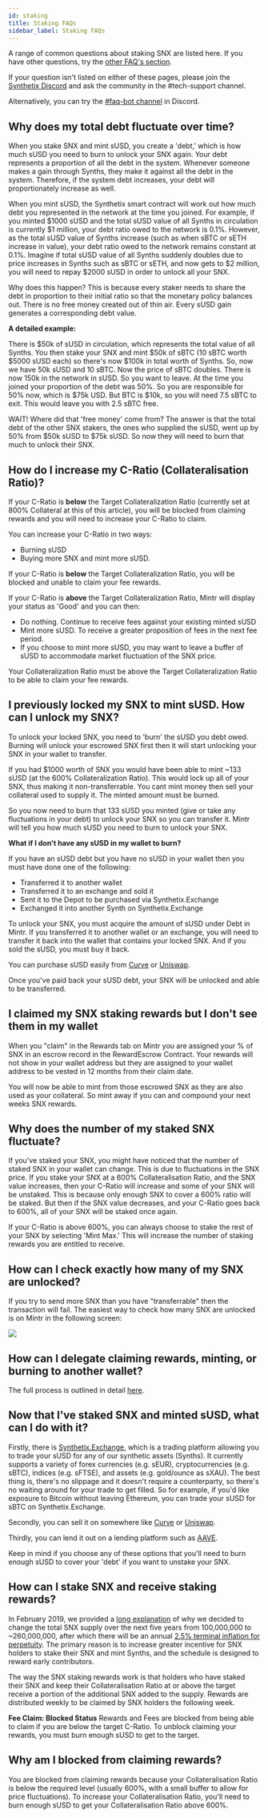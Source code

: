 ```yaml
---
id: staking
title: Staking FAQs
sidebar_label: Staking FAQs
---
```


A range of common questions about staking SNX are listed here. If you have other questions, try the [other FAQ's section](https://synthetix.community/docs/other). 

If your question isn't listed on either of these pages, please join the [Synthetix Discord](http://discordapp.com/invite/FYu4qms) and ask the community in the #tech-support channel. 

Alternatively, you can try the [#faq-bot channel](https://discord.gg/cRDcvcX) in Discord. 

## Why does my total debt fluctuate over time? 

When you stake SNX and mint sUSD, you create a 'debt,' which is how much sUSD you need to burn to unlock your SNX again. Your debt represents a proportion of all the debt in the system. Whenever someone makes a gain through Synths, they make it against all the debt in the system. Therefore, if the system debt increases, your debt will proportionately increase as well. 

When you mint sUSD, the Synthetix smart contract will work out how much debt you represented in the network at the time you joined. For example, if you minted $1000 sUSD and the total sUSD value of all Synths in circulation is currently $1 million, your debt ratio owed to the network is 0.1%. However, as the total sUSD value of Synths increase (such as when sBTC or sETH increase in value), your debt ratio owed to the network remains constant at 0.1%. Imagine if total sUSD value of all Synths suddenly doubles due to price increases in Synths such as sBTC or sETH, and now gets to $2 million, you will need to repay $2000 sUSD in order to unlock all your SNX.

Why does this happen? This is because every staker needs to share the debt in proportion to their initial ratio so that the monetary policy balances out. There is no free money created out of thin air. Every sUSD gain generates a corresponding debt value. 

**A detailed example:**

There is $50k of sUSD in circulation, which represents the total value of all Synths. You then stake your SNX and mint $50k of sBTC (10 sBTC worth $5000 sUSD each) so there's now $100k in total worth of Synths. So, now we have 50k sUSD and 10 sBTC. Now the price of sBTC doubles. There is now 150k in the network in sUSD. So you want to leave. At the time you joined your proportion of the debt was 50%. So you are responsible for 50% now, which is $75k USD. But BTC is $10k, so you will need 7.5 sBTC to exit. This would leave you with 2.5 sBTC free.

WAIT! Where did that 'free money' come from? The answer is that the total debt of the other SNX stakers, the ones who supplied the sUSD, went up by 50% from $50k sUSD to $75k sUSD. So now they will need to burn that much to unlock their SNX. 

## How do I increase my C-Ratio (Collateralisation Ratio)?

If your C-Ratio is **below** the Target Collateralization Ratio (currently set at 800% Collateral at this of this article), you will be blocked from claiming rewards and you will need to increase your C-Ratio to claim. 

You can increase your C-Ratio in two ways:
- Burning sUSD
- Buying more SNX and mint more sUSD.

If your C-Ratio is **below** the Target Collateralization Ratio, you will be blocked and unable to claim your fee rewards. 

If your C-Ratio is **above** the Target Collateralization Ratio, Mintr will display your status as 'Good' and you can then:
- Do nothing. Continue to receive fees against your existing minted sUSD
- Mint more sUSD. To receive a greater proposition of fees in the next fee period.
- If you choose to mint more sUSD, you may want to leave a buffer of sUSD to accommodate market fluctuation of the SNX price.

Your Collateralization Ratio must be above the Target Collateralization Ratio to be able to claim your fee rewards. 

## I previously locked my SNX to mint sUSD. How can I unlock my SNX?

To unlock your locked SNX, you need to 'burn' the sUSD you debt owed. Burning will unlock your escrowed SNX first then it will start unlocking your SNX in your wallet to transfer.  

If you had $1000 worth of SNX you would have been able to mint ~133 sUSD (at the 600% Collateralization Ratio). This would lock up all of your SNX, thus making it non-transferrable. You cant mint money then sell your collateral used to supply it. The minted amount must be burned. 

So you now need to burn that 133 sUSD you minted (give or take any fluctuations in your debt) to unlock your SNX so you can transfer it. Mintr will tell you how much sUSD you need to burn to unlock your SNX.

**What if I don't have any sUSD in my wallet to burn?**

If you have an sUSD debt but you have no sUSD in your wallet then you must have done one of the following:
- Transferred it to another wallet
- Transferred it to an exchange and sold it
- Sent it to the Depot to be purchased via Synthetix.Exchange
- Exchanged it into another Synth on Synthetix.Exchange

To unlock your SNX, you must acquire the amount of sUSD under Debt in Mintr. If you transferred it to another wallet or an exchange, you will need to transfer it back into the wallet that contains your locked SNX. And if you sold the sUSD, you must buy it back. 

You can purchase sUSD easily from [Curve](https://curve.fi) or [Uniswap](https://uniswap.exchange). 

Once you've paid back your sUSD debt, your SNX will be unlocked and able to be transferred. 

## I claimed my SNX staking rewards but I don't see them in my wallet

When you "claim" in the Rewards tab on Mintr you are assigned your % of SNX in an escrow record in the RewardEscrow Contract. Your rewards will not show in your wallet address but they are assigned to your wallet address to be vested in 12 months from their claim date.

You will now be able to mint from those escrowed SNX as they are also used as your collateral. So mint away if you can and compound your next weeks SNX rewards. 

## Why does the number of my staked SNX fluctuate? 

If you've staked your SNX, you might have noticed that the number of staked SNX in your wallet can change. This is due to fluctuations in the SNX price. If you stake your SNX at a 600% Collateralisation Ratio, and the SNX value increases, then your C-Ratio will increase and some of your SNX will be unstaked. This is because only enough SNX to cover a 600% ratio will be staked. But then if the SNX value decreases, and your C-Ratio goes back to 600%, all of your SNX will be staked once again. 

If your C-Ratio is above 600%, you can always choose to stake the rest of your SNX by selecting 'Mint Max.' This will increase the number of staking rewards you are entitled to receive. 

## How can I check exactly how many of my SNX are unlocked?

If you try to send more SNX than you have "transferrable" then the transaction will fail. The easiest way to check how many SNX are unlocked is on Mintr in the following screen: 

<img src="static/img/unlockedSNX.png">

## How can I delegate claiming rewards, minting, or burning to another wallet? 

The full process is outlined in detail [here](https://blog.synthetix.io/a-guide-to-delegation/).

## Now that I've staked SNX and minted sUSD, what can I do with it? 

Firstly, there is [Synthetix.Exchange](https://synthetix.exchange), which is a trading platform allowing you to trade your sUSD for any of our synthetic assets (Synths). It currently supports a variety of forex currencies (e.g. sEUR), cryptocurrencies (e.g. sBTC), indices (e.g. sFTSE), and assets (e.g. gold/ounce as sXAU). The best thing is, there's no slippage and it doesn't require a counterparty, so there's no waiting around for your trade to get filled. So for example, if you'd like exposure to Bitcoin without leaving Ethereum, you can trade your sUSD for sBTC on Synthetix.Exchange. 

Secondly, you can sell it on somewhere like [Curve](https://curve.fi) or [Uniswap](https://uniswap.exchange). 

Thirdly, you can lend it out on a lending platform such as [AAVE](https://aave.com). 

Keep in mind if you choose any of these options that you'll need to burn enough sUSD to cover your 'debt' if you want to unstake your SNX. 

## How can I stake SNX and receive staking rewards?

In February 2019, we provided a [long explanation](https://blog.synthetix.io/synthetix-monetary-policy-changes/) of why we decided to change the total SNX supply over the next five years from 100,000,000 to ~260,000,000, after which there will be an annual [2.5% terminal inflation for perpetuity](https://blog.synthetix.io/reaching-monetary-policy-consensus/). The primary reason is to increase greater incentive for SNX holders to stake their SNX and mint Synths, and the schedule is designed to reward early contributors. 

The way the SNX staking rewards work is that holders who have staked their SNX and keep their Collateralisation Ratio at or above the target receive a portion of the additional SNX added to the supply. Rewards are distributed weekly to be claimed by SNX holders the following week. 

**Fee Claim: Blocked Status**
Rewards and Fees are blocked from being able to claim if you are below the target C-Ratio. To unblock claiming your rewards, you must burn enough sUSD to get to the target.

## Why am I blocked from claiming rewards?

You are blocked from claiming rewards because your Collateralisation Ratio is below the required level (usually 600%, with a small buffer to allow for price fluctuations). To increase your Collateralisation Ratio, you'll need to burn enough sUSD to get your Collateralisation Ratio above 600%. 
